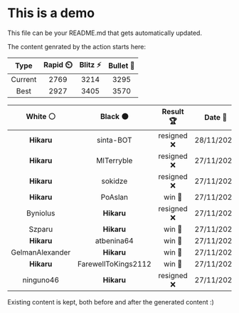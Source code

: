 # This is a demo

This file can be your README.md that gets automatically updated.

The content genrated by the action starts here:

<!--START_SECTION:chessStats-->
<!-- Automatically generated with https://github.com/Balastrong/chess-stats-action -->

| Type | Rapid ⏲️ | Blitz ⚡ | Bullet 🔫 |
|:---:|:---:|:---:|:---:|
| Current | 2769 | 3214 | 3295 |
| Best | 2927 | 3405 | 3570 |

| White ⚪ | Black ⚫ | Result 🏆 | Date 📅 | Position 🗺️ | Type 🕕 |
|:---:|:---:|:---:|:---:|:---:|:---:|
| **Hikaru** | sinta-BOT | resigned ❌ | 28/11/2024 | <a href="http://www.ee.unb.ca/cgi-bin/tervo/fen.pl?select=5k2/4np2/5p2/3pb3/1P2p1Pp/PN2P2P/1q2BP2/3Q2K1 w - - 5 32">Link</a> | Daily |
| **Hikaru** | MITerryble | resigned ❌ | 27/11/2024 | <a href="http://www.ee.unb.ca/cgi-bin/tervo/fen.pl?select=8/3k4/1R3PBp/3b2p1/P2n4/1p5P/2p4K/8 w - -">Link</a> | Blitz |
| **Hikaru** | sokidze | resigned ❌ | 27/11/2024 | <a href="http://www.ee.unb.ca/cgi-bin/tervo/fen.pl?select=rnbqkbnr/pp1ppppp/2p5/8/4P3/8/PPPP1PPP/RNBQKBNR w KQkq -">Link</a> | Blitz |
| **Hikaru** | PoAslan | win 🥇 | 27/11/2024 | <a href="http://www.ee.unb.ca/cgi-bin/tervo/fen.pl?select=1k2N3/8/2rrp3/4Bp1p/p4P2/1q5P/1Pb2QPK/4R3 b - -">Link</a> | Blitz |
| Byniolus | **Hikaru** | resigned ❌ | 27/11/2024 | <a href="http://www.ee.unb.ca/cgi-bin/tervo/fen.pl?select=5n2/8/5p1k/3Pb1p1/R1P3P1/3B3P/P4PK1/8 b - -">Link</a> | Blitz |
| Szparu | **Hikaru** | win 🥇 | 27/11/2024 | <a href="http://www.ee.unb.ca/cgi-bin/tervo/fen.pl?select=8/8/8/5p2/5k2/5B2/5K1r/7q w - -">Link</a> | Blitz |
| **Hikaru** | atbenina64 | win 🥇 | 27/11/2024 | <a href="http://www.ee.unb.ca/cgi-bin/tervo/fen.pl?select=r4rkb/p4p1p/3p1PpQ/2p3B1/1pq1P3/5R2/P1P3PP/2R4K b - -">Link</a> | Blitz |
| GelmanAlexander | **Hikaru** | win 🥇 | 27/11/2024 | <a href="http://www.ee.unb.ca/cgi-bin/tervo/fen.pl?select=3r1rk1/5p1p/p3p1pn/3b2N1/P2b1BP1/3q2NP/Q6K/1R3R2 w - -">Link</a> | Blitz |
| **Hikaru** | FarewellToKings2112 | win 🥇 | 27/11/2024 | <a href="http://www.ee.unb.ca/cgi-bin/tervo/fen.pl?select=r3r1k1/6b1/pp2p3/n3R1pQ/5p1B/2P5/PP3PPP/R5K1 b - -">Link</a> | Blitz |
| ninguno46 | **Hikaru** | resigned ❌ | 27/11/2024 | <a href="http://www.ee.unb.ca/cgi-bin/tervo/fen.pl?select=3rr3/1p2kqR1/pN1np2Q/P1pPp3/8/2P5/1P3PP1/R5K1 b - -">Link</a> | Blitz |

<!--END_SECTION:chessStats-->

Existing content is kept, both before and after the generated content :)
